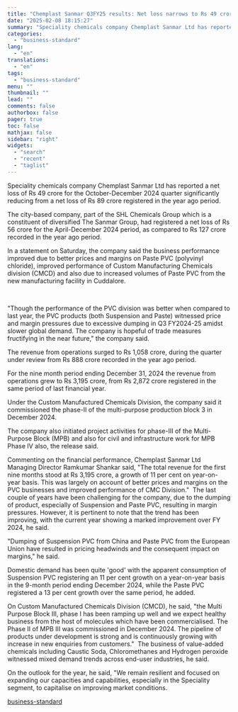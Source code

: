 ```yaml
---
title: "Chemplast Sanmar Q3FY25 results: Net loss narrows to Rs 49 crore"
date: "2025-02-08 18:15:27"
summary: "Speciality chemicals company Chemplast Sanmar Ltd has reported a net loss of Rs 49 crore for the October-December 2024 quarter significantly reducing from a net loss of Rs 89 crore registered in the year ago period. The city-based company, part of the SHL Chemicals Group which is a constituent of..."
categories:
  - "business-standard"
lang:
  - "en"
translations:
  - "en"
tags:
  - "business-standard"
menu: ""
thumbnail: ""
lead: ""
comments: false
authorbox: false
pager: true
toc: false
mathjax: false
sidebar: "right"
widgets:
  - "search"
  - "recent"
  - "taglist"
---
```


Speciality chemicals company Chemplast Sanmar Ltd has reported a net loss of Rs 49 crore for the October-December 2024 quarter significantly reducing from a net loss of Rs 89 crore registered in the year ago period.

The city-based company, part of the SHL Chemicals Group which is a constituent of diversified The Sanmar Group, had registered a net loss of Rs 56 crore for the April-December 2024 period, as compared to Rs 127 crore recorded in the year ago period.

In a statement on Saturday, the company said the business performance improved due to better prices and margins on Paste PVC (polyvinyl chloride), improved performance of Custom Manufacturing Chemicals division (CMCD) and also due to increased volumes of Paste PVC from the new manufacturing facility in Cuddalore.

 

"Though the performance of the PVC division was better when compared to last year, the PVC products (both Suspension and Paste) witnessed price and margin pressures due to excessive dumping in Q3 FY2024-25 amidst slower global demand. The company is hopeful of trade measures fructifying in the near future," the company said.

The revenue from operations surged to Rs 1,058 crore, during the quarter under review from Rs 888 crore recorded in the year ago period.

For the nine month period ending December 31, 2024 the revenue from operations grew to Rs 3,195 crore, from Rs 2,872 crore registered in the same period of last financial year.

Under the Custom Manufactured Chemicals Division, the company said it commissioned the phase-II of the multi-purpose production block 3 in December 2024.

The company also initiated project activities for phase-III of the Multi-Purpose Block (MPB) and also for civil and infrastructure work for MPB Phase IV also, the release said.

Commenting on the financial performance, Chemplast Sanmar Ltd Managing Director Ramkumar Shankar said, "The total revenue for the first nine months stood at Rs 3,195 crore, a growth of 11 per cent on year-on-year basis. This was largely on account of better prices and margins on the PVC businesses and improved performance of CMC Division." 
The last couple of years have been challenging for the company, due to the dumping of product, especially of Suspension and Paste PVC, resulting in margin pressures. However, it is pertinent to note that the trend has been improving, with the current year showing a marked improvement over FY 2024, he said.

"Dumping of Suspension PVC from China and Paste PVC from the European Union have resulted in pricing headwinds and the consequent impact on margins," he said.

Domestic demand has been quite 'good' with the apparent consumption of Suspension PVC registering an 11 per cent growth on a year-on-year basis in the 9-month period ending December 2024, while the Paste PVC registered a 13 per cent growth over the same period, he added.

On Custom Manufactured Chemicals Division (CMCD), he said, "the Multi Purpose Block III, phase I has been ramping up well and we expect healthy business from the host of molecules which have been commercialised. The Phase II of MPB III was commissioned in December 2024. The pipeline of products under development is strong and is continuously growing with increase in new enquiries from customers." 
The business of value-added chemicals including Caustic Soda, Chloromethanes and Hydrogen peroxide witnessed mixed demand trends across end-user industries, he said.

On the outlook for the year, he said, "We remain resilient and focused on expanding our capacities and capabilities, especially in the Speciality segment, to capitalise on improving market conditions.

[business-standard](https://www.business-standard.com/companies/results/chemplast-sanmar-q3fy25-results-net-loss-narrows-to-rs-49-crore-125020800833_1.html)
